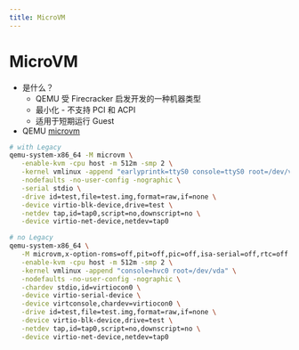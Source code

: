 ```yaml
---
title: MicroVM
---
```


# MicroVM
* 是什么？
  * QEMU 受 Firecracker 启发开发的一种机器类型
  * 最小化 - 不支持 PCI 和 ACPI
  * 适用于短期运行 Guest
* QEMU [microvm](https://github.com/qemu/qemu/blob/master/docs/system/i386/microvm.rst)

```bash
# with Legacy
qemu-system-x86_64 -M microvm \
   -enable-kvm -cpu host -m 512m -smp 2 \
   -kernel vmlinux -append "earlyprintk=ttyS0 console=ttyS0 root=/dev/vda" \
   -nodefaults -no-user-config -nographic \
   -serial stdio \
   -drive id=test,file=test.img,format=raw,if=none \
   -device virtio-blk-device,drive=test \
   -netdev tap,id=tap0,script=no,downscript=no \
   -device virtio-net-device,netdev=tap0

# no Legacy
qemu-system-x86_64 \
   -M microvm,x-option-roms=off,pit=off,pic=off,isa-serial=off,rtc=off \
   -enable-kvm -cpu host -m 512m -smp 2 \
   -kernel vmlinux -append "console=hvc0 root=/dev/vda" \
   -nodefaults -no-user-config -nographic \
   -chardev stdio,id=virtiocon0 \
   -device virtio-serial-device \
   -device virtconsole,chardev=virtiocon0 \
   -drive id=test,file=test.img,format=raw,if=none \
   -device virtio-blk-device,drive=test \
   -netdev tap,id=tap0,script=no,downscript=no \
   -device virtio-net-device,netdev=tap0
```
